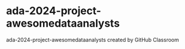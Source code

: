 # ada-2024-project-awesomedataanalysts
ada-2024-project-awesomedataanalysts created by GitHub Classroom
